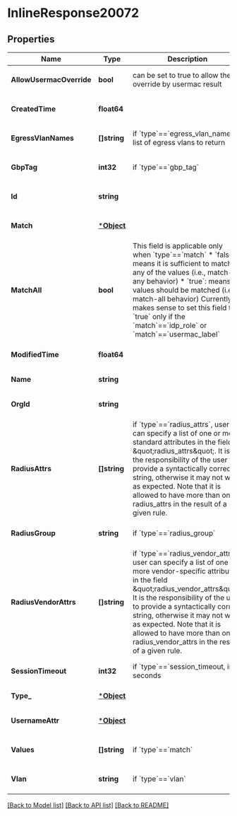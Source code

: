 # InlineResponse20072

## Properties
Name | Type | Description | Notes
------------ | ------------- | ------------- | -------------
**AllowUsermacOverride** | **bool** | can be set to true to allow the override by usermac result | [optional] [default to false]
**CreatedTime** | **float64** |  | [optional] [default to null]
**EgressVlanNames** | **[]string** | if &#x60;type&#x60;&#x3D;&#x3D;&#x60;egress_vlan_names&#x60;, list of egress vlans to return | [optional] [default to null]
**GbpTag** | **int32** | if &#x60;type&#x60;&#x3D;&#x3D;&#x60;gbp_tag&#x60; | [optional] [default to null]
**Id** | **string** |  | [optional] [default to null]
**Match** | [***Object**](.md) |  | [optional] [default to null]
**MatchAll** | **bool** | This field is applicable only when &#x60;type&#x60;&#x3D;&#x3D;&#x60;match&#x60;   * &#x60;false&#x60;: means it is sufficient to match any of the values (i.e., match-any behavior)   * &#x60;true&#x60;: means all values should be matched (i.e., match-all behavior)   Currently it makes sense to set this field to &#x60;true&#x60; only if the &#x60;match&#x60;&#x3D;&#x3D;&#x60;idp_role&#x60; or &#x60;match&#x60;&#x3D;&#x3D;&#x60;usermac_label&#x60; | [optional] [default to false]
**ModifiedTime** | **float64** |  | [optional] [default to null]
**Name** | **string** |  | [default to null]
**OrgId** | **string** |  | [optional] [default to null]
**RadiusAttrs** | **[]string** | if &#x60;type&#x60;&#x3D;&#x3D;&#x60;radius_attrs&#x60;, user can specify a list of one or more standard attributes in the field \&quot;radius_attrs\&quot;.  It is the responsibility of the user to provide a syntactically correct string, otherwise it may not work as expected. Note that it is allowed to have more than one radius_attrs in the result of a given rule. | [optional] [default to null]
**RadiusGroup** | **string** | if &#x60;type&#x60;&#x3D;&#x3D;&#x60;radius_group&#x60; | [optional] [default to null]
**RadiusVendorAttrs** | **[]string** | if &#x60;type&#x60;&#x3D;&#x3D;&#x60;radius_vendor_attrs&#x60;, user can specify a list of one or more vendor-specific attributes in the field \&quot;radius_vendor_attrs\&quot;.  It is the responsibility of the user to provide a syntactically correct string, otherwise it may not work as expected. Note that it is allowed to have more than one radius_vendor_attrs in the result of a given rule. | [optional] [default to null]
**SessionTimeout** | **int32** | if &#x60;type&#x60;&#x3D;&#x3D;&#x60;session_timeout, in seconds | [optional] [default to null]
**Type_** | [***Object**](.md) |  | [default to null]
**UsernameAttr** | [***Object**](.md) |  | [optional] [default to null]
**Values** | **[]string** | if &#x60;type&#x60;&#x3D;&#x3D;&#x60;match&#x60; | [optional] [default to null]
**Vlan** | **string** | if &#x60;type&#x60;&#x3D;&#x3D;&#x60;vlan&#x60; | [optional] [default to null]

[[Back to Model list]](../README.md#documentation-for-models) [[Back to API list]](../README.md#documentation-for-api-endpoints) [[Back to README]](../README.md)

